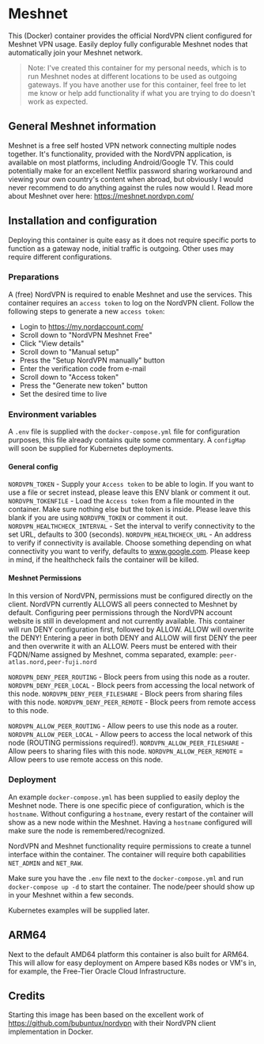 # Meshnet
This (Docker) container provides the official NordVPN client configured for Meshnet VPN usage. Easily deploy fully configurable Meshnet nodes that automatically join your Meshnet network.

> Note: I've created this container for my personal needs, which is to run Meshnet nodes at different locations to be used as outgoing gateways. If you have another use for this container, feel free to let me know or help add functionality if what you are trying to do doesn't work as expected. 

## General Meshnet information
Meshnet is a free self hosted VPN network connecting multiple nodes together. It's functionality, provided with the NordVPN application, is available on most platforms, including Android/Google TV. This could potentially make for an excellent Netflix password sharing workaround and viewing your own country's content when abroad, but obviously I would never recommend to do anything against the rules now would I.
Read more about Meshnet over here: https://meshnet.nordvpn.com/

## Installation and configuration
Deploying this container is quite easy as it does not require specific ports to function as a gateway node, initial traffic is outgoing. Other uses may require different configurations.

### Preparations
A (free) NordVPN is required to enable Meshnet and use the services.
This container requires an `access token` to log on the NordVPN client. Follow the following steps to generate a new `access token`:
- Login to https://my.nordaccount.com/
- Scroll down to "NordVPN Meshnet Free"
- Click "View details"
- Scroll down to "Manual setup"
- Press the "Setup NordVPN manually" button
- Enter the verification code from e-mail
- Scroll down to "Access token"
- Press the "Generate new token" button
- Set the desired time to live

### Environment variables
A `.env` file is supplied with the `docker-compose.yml` file for configuration purposes, this file already contains quite some commentary. A `configMap` will soon be supplied for Kubernetes deployments.

#### General config
`NORDVPN_TOKEN` - Supply your `Access token` to be able to login. If you want to use a file or secret instead, please leave this ENV blank or comment it out.
`NORDVPN_TOKENFILE` - Load the `Access token` from a file mounted in the container. Make sure nothing else but the token is inside. Please leave this blank if you are using `NORDVPN_TOKEN` or comment it out.
`NORDVPN_HEALTHCHECK_INTERVAL` - Set the interval to verify connectivity to the set URL, defaults to 300 (seconds).
`NORDVPN_HEALTHCHECK_URL` - An address to verify if connectivity is available. Choose something depending on what connectivity you want to verify, defaults to www.google.com. Please keep in mind, if the healthcheck fails the container will be killed.

#### Meshnet Permissions
In this version of NordVPN, permissions must be configured directly on the client. NordVPN currently ALLOWS all peers connected to Meshnet by default. Configuring peer permissions through the NordVPN account website is still in development and not currently available.
This container will run DENY configuration first, followed by ALLOW. ALLOW will overwrite the DENY! Entering a peer in both DENY and ALLOW will first DENY the peer and then overwrite it with an ALLOW.
Peers must be entered with their FQDN/Name assigned by Meshnet, comma separated, example: `peer-atlas.nord,peer-fuji.nord`

`NORDVPN_DENY_PEER_ROUTING` - Block peers from using this node as a router.
`NORDVPN_DENY_PEER_LOCAL` - Block peers from accessing the local network of this node.
`NORDVPN_DENY_PEER_FILESHARE` - Block peers from sharing files with this node.
`NORDVPN_DENY_PEER_REMOTE` - Block peers from remote access to this node.

`NORDVPN_ALLOW_PEER_ROUTING` - Allow peers to use this node as a router.
`NORDVPN_ALLOW_PEER_LOCAL` - Allow peers to access the local network of this node (ROUTING permissions required!).
`NORDVPN_ALLOW_PEER_FILESHARE` - Allow peers to  sharing files with this node.
`NORDVPN_ALLOW_PEER_REMOTE` = Allow peers to use remote access on this node.

### Deployment
An example `docker-compose.yml` has been supplied to easily deploy the Meshnet node. There is one specific piece of configuration, which is the `hostname`. Without configuring a `hostname`, every restart of the container will show as a new node within the Meshnet. Having a `hostname` configured will make sure the node is remembered/recognized.

NordVPN and Meshnet functionality require permissions to create a tunnel interface within the container. The container will require both capabilities `NET_ADMIN` and `NET_RAW`.

Make sure you have the `.env` file next to the `docker-compose.yml` and run `docker-compose up -d` to start the container. The node/peer should show up in your Meshnet within a few seconds.

Kubernetes examples will be supplied later.

## ARM64
Next to the default AMD64 platform this container is also built for ARM64. This will allow for easy deployment on Ampere based K8s nodes or VM's in, for example, the Free-Tier Oracle Cloud Infrastructure.

## Credits
Starting this image has been based on the excellent work of https://github.com/bubuntux/nordvpn with their NordVPN client implementation in Docker.

